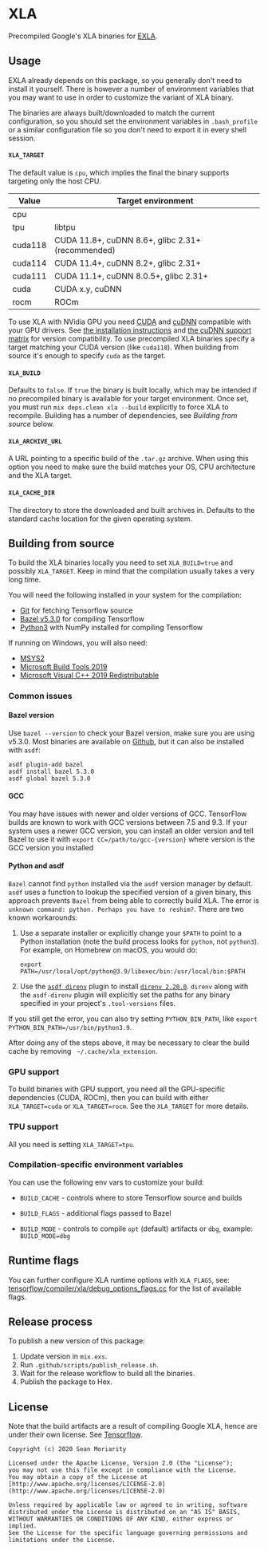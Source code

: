 # XLA

Precompiled Google's XLA binaries for [EXLA](https://github.com/elixir-nx/nx/tree/main/exla).

## Usage

EXLA already depends on this package, so you generally don't need to install it yourself.
There is however a number of environment variables that you may want to use in order to
customize the variant of XLA binary.

The binaries are always built/downloaded to match the current configuration, so you should
set the environment variables in `.bash_profile` or a similar configuration file so you don't
need to export it in every shell session.

#### `XLA_TARGET`

The default value is `cpu`, which implies the final the binary supports targeting
only the host CPU.

| Value | Target environment |
| --- | --- |
| cpu | |
| tpu | libtpu |
| cuda118 | CUDA 11.8+, cuDNN 8.6+, glibc 2.31+ (recommended) |
| cuda114 | CUDA 11.4+, cuDNN 8.2+, glibc 2.31+ |
| cuda111 | CUDA 11.1+, cuDNN 8.0.5+, glibc 2.31+ |
| cuda | CUDA x.y, cuDNN |
| rocm | ROCm |

To use XLA with NVidia GPU you need [CUDA](https://developer.nvidia.com/cuda-downloads)
and [cuDNN](https://developer.nvidia.com/cudnn) compatible with your GPU drivers.
See [the installation instructions](https://docs.nvidia.com/deeplearning/cudnn/install-guide/index.html)
and [the cuDNN support matrix](https://docs.nvidia.com/deeplearning/cudnn/support-matrix/index.html)
for version compatibility. To use precompiled XLA binaries specify a target matching
your CUDA version (like `cuda118`). When building from source it's enough to specify
`cuda` as the target.

#### `XLA_BUILD`

Defaults to `false`. If `true` the binary is built locally, which may be intended
if no precompiled binary is available for your target environment. Once set, you
must run `mix deps.clean xla --build` explicitly to force XLA to recompile.
Building has a number of dependencies, see *Building from source* below.

#### `XLA_ARCHIVE_URL`

A URL pointing to a specific build of the `.tar.gz` archive. When using this option
you need to make sure the build matches your OS, CPU architecture and the XLA target.

#### `XLA_CACHE_DIR`

The directory to store the downloaded and built archives in. Defaults to the standard
cache location for the given operating system.

## Building from source

To build the XLA binaries locally you need to set `XLA_BUILD=true` and possibly `XLA_TARGET`.
Keep in mind that the compilation usually takes a very long time.

You will need the following installed in your system for the compilation:

  * [Git](https://git-scm.com/) for fetching Tensorflow source
  * [Bazel v5.3.0](https://bazel.build/) for compiling Tensorflow
  * [Python3](https://python.org) with NumPy installed for compiling Tensorflow

If running on Windows, you will also need:

  * [MSYS2](https://www.msys2.org/)
  * [Microsoft Build Tools 2019](https://visualstudio.microsoft.com/downloads/)
  * [Microsoft Visual C++ 2019 Redistributable](https://visualstudio.microsoft.com/downloads/)

### Common issues

#### Bazel version

Use `bazel --version` to check your Bazel version, make sure you are using v5.3.0.
Most binaries are available on [Github](https://github.com/bazelbuild/bazel/releases),
but it can also be installed with `asdf`:

```shell
asdf plugin-add bazel
asdf install bazel 5.3.0
asdf global bazel 5.3.0
```

#### GCC

You may have issues with newer and older versions of GCC. TensorFlow builds are known to work
with GCC versions between 7.5 and 9.3. If your system uses a newer GCC version, you can install
an older version and tell Bazel to use it with `export CC=/path/to/gcc-{version}` where version
is the GCC version you installed

#### Python and asdf

`Bazel` cannot find `python` installed via the `asdf` version manager by default. `asdf` uses a
function to lookup the specified version of a given binary, this approach prevents `Bazel` from
being able to correctly build XLA. The error is `unknown command: python. Perhaps you have to reshim?`.
There are two known workarounds:

1. Use a separate installer or explicitly change your `$PATH` to point to a Python installation (note
   the build process looks for `python`, not `python3`). For example, on Homebrew on macOS, you would do:

    ```shell
    export PATH=/usr/local/opt/python@3.9/libexec/bin:/usr/local/bin:$PATH
    ```

2. Use the [`asdf direnv`](https://github.com/asdf-community/asdf-direnv) plugin to install [`direnv 2.20.0`](https://direnv.net).
   `direnv` along with the `asdf-direnv` plugin will explicitly set the paths for any binary specified
   in your project's `.tool-versions` files.

If you still get the error, you can also try setting `PYTHON_BIN_PATH`, like `export PYTHON_BIN_PATH=/usr/bin/python3.9`.

After doing any of the steps above, it may be necessary to clear the build cache by removing ` ~/.cache/xla_extension`.

### GPU support

To build binaries with GPU support, you need all the GPU-specific dependencies (CUDA, ROCm),
then you can build with either `XLA_TARGET=cuda` or `XLA_TARGET=rocm`. See the `XLA_TARGET`
for more details.

### TPU support

All you need is setting `XLA_TARGET=tpu`.

### Compilation-specific environment variables

You can use the following env vars to customize your build:

  * `BUILD_CACHE` - controls where to store Tensorflow source and builds

  * `BUILD_FLAGS` - additional flags passed to Bazel

  * `BUILD_MODE` - controls to compile `opt` (default) artifacts or `dbg`, example: `BUILD_MODE=dbg`

## Runtime flags

You can further configure XLA runtime options with `XLA_FLAGS`,
see: [tensorflow/compiler/xla/debug_options_flags.cc](https://github.com/tensorflow/tensorflow/blob/master/tensorflow/compiler/xla/debug_options_flags.cc)
for the list of available flags.

## Release process

To publish a new version of this package:

1. Update version in `mix.exs`.
2. Run `.github/scripts/publish_release.sh`.
3. Wait for the release workflow to build all the binaries.
4. Publish the package to Hex.

## License

Note that the build artifacts are a result of compiling Google XLA,
hence are under their own license. See [Tensorflow](https://github.com/tensorflow/tensorflow).

```text
Copyright (c) 2020 Sean Moriarity

Licensed under the Apache License, Version 2.0 (the "License");
you may not use this file except in compliance with the License.
You may obtain a copy of the License at [http://www.apache.org/licenses/LICENSE-2.0](http://www.apache.org/licenses/LICENSE-2.0)

Unless required by applicable law or agreed to in writing, software
distributed under the License is distributed on an "AS IS" BASIS,
WITHOUT WARRANTIES OR CONDITIONS OF ANY KIND, either express or implied.
See the License for the specific language governing permissions and
limitations under the License.
```
